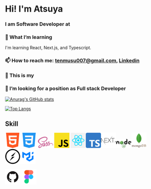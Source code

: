 # Hi! I'm Atsuya
### I am Software Developer at<!-- <a href="https://www.jicoo.com/en/about">Jicoo</a> -->

### 🌱 What I’m learning 
I'm learning React, Next.js, and Typescript.

### 📫 How to reach me: tenmusu007@gmail.com, <a href="https://www.linkedin.com/in/atsuya-tanaka-566013229/">Linkedin</a>

### 💬 This is my<!-- <a href="https://portfolio-omega-nine-68.vercel.app/">Portfolio</a> -->

### 🤔 I’m looking for a position as Full stack Developer



[![Anurag's GitHub stats](https://github-readme-stats.vercel.app/api?username=tenmusu007&show_icons=true&theme=gruvbox)](https://github.com/anuraghazra/github-readme-stats)

[![Top Langs](https://github-readme-stats.vercel.app/api/top-langs/?username=tenmusu007&layout=compact)](https://github.com/anuraghazra/github-readme-stats)

## Skill
<img src="readme-images/html5.png" width="50"> <img src="readme-images/css3.png" width="50">  <img src="readme-images/scss.png" width="50"> <img src="readme-images/js.png" width="50"> <img src="readme-images/react.png" width="50"><img src="readme-images/ts.png" width="50"><img src="readme-images/next.png" width="50"><img src="readme-images/node.png" width="50"><img src="readme-images/mongo.png" width="50"><img src="readme-images/socket.png" width="50"><img src="readme-images/mui.png" width="50">

<img src="readme-images/github.png" width="50"> <img src="readme-images/figma.png" width="50">
